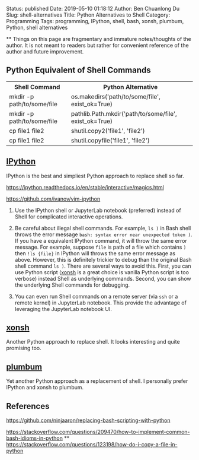 Status: published
Date: 2019-05-10 01:18:12
Author: Ben Chuanlong Du
Slug: shell-alternatives
Title: Python Alternatives to Shell
Category: Programming
Tags: programming, IPython, shell, bash, xonsh, plumbum, Python, shell alternatives

**
Things on this page are
fragmentary and immature notes/thoughts of the author.
It is not meant to readers
but rather for convenient reference of the author and future improvement.


## Python Equivalent of Shell Commands

<table style="width:100%">
  <tr>
    <th> Shell Command </th>
    <th> Python Alternative </th>
  </tr>
  <tr>
    <td> mkdir -p path/to/some/file </td>
    <td> os.makedirs('path/to/some/file', exist_ok=True) </td>
  </tr>
  <tr>
    <td> mkdir -p path/to/some/file </td>
    <td> pathlib.Path.mkdir('path/to/some/file', exist_ok=True) </td>
  </tr>
  <tr>
    <td> cp file1 file2 </td>
    <td> shutil.copy2('file1', 'file2') </td>
  </tr>
  <tr>
    <td> cp file1 file2 </td>
    <td> shutil.copyfile('file1', 'file2') </td>
  </tr>
</table>

## [IPython](https://github.com/ipython/ipython)

IPython is the best and simpliest Python approach to replace shell so far.

https://ipython.readthedocs.io/en/stable/interactive/magics.html

https://github.com/ivanov/vim-ipython

1. Use the IPython shell or JupyterLab notebook (preferred) instead of Shell for complicated interactive operations.

2. Be careful about illegal shell commands.
    For example,
    `ls )` in Bash shell throws the error message `bash: syntax error near unexpected token )`.
    If you have a equivalent IPython command,
    it will throw the same error message.
    For example,
    suppose `file` is path of a file which contains `)`
    then `!ls {file}` in IPython will throws the same error message as above.
    However,
    this is definitely trickier to debug than the original Bash shell command `ls )`.
    There are several ways to avoid this.
    First,
    you can use Python script
    ([xonsh](https://github.com/xonsh/xonsh) is a great choice is vanilla Python script is too verbose)
    instead Shell as underlying commands.
    Second,
    you can show the underlying Shell commands for debugging.

3. You can even run Shell commands on a remote server (via `ssh` or a remote kernel) in JupyterLab notebook.
    This provide the advantage of leveraging the JupyterLab notebook UI.


## [xonsh](https://github.com/xonsh/xonsh)

Another Python approach to replace shell.
It looks interesting and quite promising too.

## [plumbum](https://github.com/tomerfiliba/plumbum)

Yet another Python approach as a replacement of shell.
I personally prefer IPython and xonsh to plumbum.



## References

https://github.com/ninjaaron/replacing-bash-scripting-with-python

https://stackoverflow.com/questions/209470/how-to-implement-common-bash-idioms-in-python
**
https://stackoverflow.com/questions/123198/how-do-i-copy-a-file-in-python
